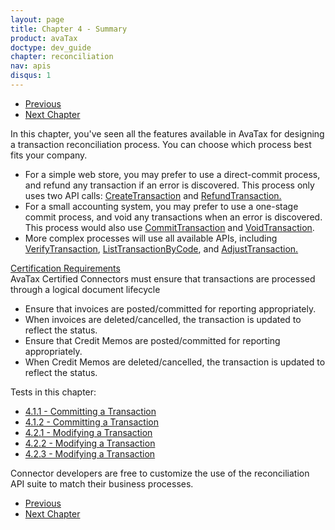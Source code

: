 ```yaml
---
layout: page
title: Chapter 4 - Summary
product: avaTax
doctype: dev_guide
chapter: reconciliation
nav: apis
disqus: 1
---
```


<ul class="pager">
  <li class="previous"><a href="/avatax/dev-guide/reconciliation/modifying-a-transaction/"><i class="glyphicon glyphicon-chevron-left"></i>Previous</a></li>
  <li class="next"><a href="/avatax/dev-guide/product-taxability/">Next Chapter<i class="glyphicon glyphicon-chevron-right"></i></a></li>
</ul>
In this chapter, you've seen all the features available in AvaTax for designing a transaction reconciliation process.  You can choose which process best fits your company.

<ul class="dev-guide-list">
    <li>For a simple web store, you may prefer to use a direct-commit process, and refund any transaction if an error is discovered.  This process only uses two API calls: <a class="dev-guide-link" href="/api-reference/avatax/rest/v2/methods/Transactions/CreateTransaction/">CreateTransaction</a> and <a class="dev-guide-link" href="/api-reference/avatax/rest/v2/methods/Transactions/RefundTransaction/">RefundTransaction.</a></li>
    <li>For a small accounting system, you may prefer to use a one-stage commit process, and void any transactions when an error is discovered.  This process would also use <a class="dev-guide-link" href="/api-reference/avatax/rest/v2/methods/Transactions/CommitTransaction/">CommitTransaction</a> and <a class="dev-guide-link" href="/api-reference/avatax/rest/v2/methods/Transactions/VoidTransaction/">VoidTransaction</a>.</li>
    <li>More complex processes will use all available APIs, including <a class="dev-guide-link" href="/api-reference/avatax/rest/v2/methods/Transactions/VerifyTransaction/">VerifyTransaction</a>, <a class="dev-guide-link" href="/api-reference/avatax/rest/v2/methods/Transactions/ListTransactionsByCompany/">ListTransactionByCode</a>, and <a class="dev-guide-link" href="/api-reference/avatax/rest/v2/methods/Transactions/AdjustTransaction/">AdjustTransaction.</a></li>
</ul>

<div class="dev-guide-certification">
<div class="dev-guide-certification-heading"><a href="/certification/avatax/use-tax/">Certification Requirements</a></div>
<div class="dev-guide-certification-content">
AvaTax Certified Connectors must ensure that transactions are processed through a logical document lifecycle
    <ul class="dev-guide-list">
      <li>Ensure that invoices are posted/committed for reporting appropriately.</li>
      <li>When invoices are deleted/cancelled, the transaction is updated to reflect the status.</li>
      <li>Ensure that Credit Memos are posted/committed for reporting appropriately.</li>
      <li>When Credit Memos are deleted/cancelled, the transaction is updated to reflect the status.</li>
    </ul>
</div>
</div>

Tests in this chapter:
<ul class="dev-guide-list">
  <li><a class='dev-guide-link' href="/avatax/dev-guide/reconciliation/committing-a-transaction/#test1">4.1.1 - Committing a Transaction</a></li>
  <li><a class='dev-guide-link' href="/avatax/dev-guide/reconciliation/committing-a-transaction/#test2">4.1.2 - Committing a Transaction</a></li>
  <li><a class='dev-guide-link' href="/avatax/dev-guide/reconciliation/modifying-a-transaction/#test1">4.2.1 - Modifying a Transaction</a></li>
  <li><a class='dev-guide-link' href="/avatax/dev-guide/reconciliation/modifying-a-transaction/#test2">4.2.2 - Modifying a Transaction</a></li>
  <li><a class='dev-guide-link' href="/avatax/dev-guide/reconciliation/modifying-a-transaction/#test3">4.2.3 - Modifying a Transaction</a></li>
</ul>

Connector developers are free to customize the use of the reconciliation API suite to match their business processes.

<ul class="pager">
  <li class="previous"><a href="/avatax/dev-guide/reconciliation/modifying-a-transaction/"><i class="glyphicon glyphicon-chevron-left"></i>Previous</a></li>
  <li class="next"><a href="/avatax/dev-guide/product-taxability/">Next Chapter<i class="glyphicon glyphicon-chevron-right"></i></a></li>
</ul>